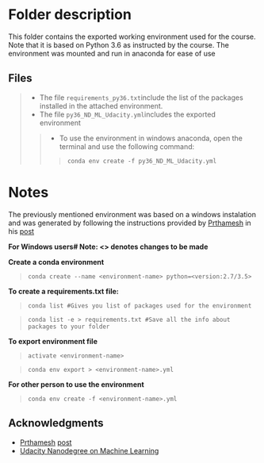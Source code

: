 # Folder description
This folder contains the exported working environment used for the course. Note that it is based on Python 3.6 as instructed by the course.
The environment was mounted and run in anaconda for ease of use

## Files
>- The file `requirements_py36.txt`include the list of the packages installed in the attached environment.
>- The file `py36_ND_ML_Udacity.yml`includes the exported environment
>> - To use the environment in windows anaconda, open the terminal and use the following command:
>>>`conda env create -f py36_ND_ML_Udacity.yml`


# Notes
The previously mentioned environment was based on a windows instalation and was generated by following the instructions provided by [Prthamesh](https://gist.github.com/pratos) in his [post](https://gist.github.com/pratos/e167d4b002f5d888d0726a5b5ddcca57)

**For Windows users# Note: <> denotes changes to be made**

**Create a conda environment**
>`conda create --name <environment-name> python=<version:2.7/3.5>`

**To create a requirements.txt file:**  

>`conda list #Gives you list of packages used for the environment`

>`conda list -e > requirements.txt #Save all the info about packages to your folder`

**To export environment file**
>`activate <environment-name>`  

>`conda env export > <environment-name>.yml`

**For other person to use the environment**
>`conda env create -f <environment-name>.yml`

## Acknowledgments

* [Prthamesh](https://gist.github.com/pratos) [post](https://gist.github.com/pratos/e167d4b002f5d888d0726a5b5ddcca57) 
* [Udacity Nanodegree on Machine Learning](https://www.udacity.com/course/machine-learning-engineer-nanodegree--nd009t)

